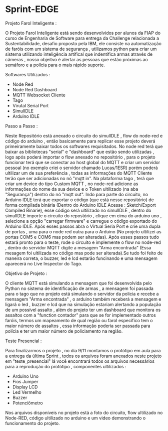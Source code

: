 # Sprint-EDGE

Projeto Farol Inteligente : 

O Projeto Farol Inteligente está sendo desenvolvidos por alunos da FIAP do curso de Engenharia de Software para entrega da Challenge relacionada a Sustentabilidade, desafio proposto pela IBM, ele consiste na automatização de faróis com um sistema de segurança , utilizamos python para criar um sistema utilizando inteligência artifical que indentifica armas através de câmeras , nosso objeitvo é alertar as pessoas que estão próximas ao semáforo e a polícia para o mais rápido suporte.

Softwares Utilizados : 
- Node Red
- Node Red Dashboard
- MQTT Websocket Cliente
- Tago
- Virutal Serial Port
- SimulIDLE
- Arduino IDLE

Passo a Passo :

Neste Repositório está anexado o circuito do simulIDLE , flow do node-red e código do arduino , então basicamente para replicar esse projeto deverá primeiramente baixar todos os softwares requisitados. No node red terá que baixar as bibliotecas "serial" e "dashboard" que estão sendo utilizadas , logo após poderá importar o flow anexado no repositório , para o projeto funcionar terá que se conectar ao host global do MQTT e criar um servidor pessoal (no exemplo criei o servidor chamado Lucas/1ESR) porém poderá ultilizar um de sua preferência , todas as informações do MQTT Cliente terão que ser adicionadas no nó "mqtt in". Na plataforma tago , terá que criar um device do tipo Custom MQTT , no node-red adicione as informações do nome da sua device e o Token ultilizado (na aba "Segurança") dentro do nó "mqtt out". Indo para parte do circuito, no Arduino IDLE terá que exportar o código (que está nesse repositório) de forma compilada binária (Dentro do Arduino IDLE Acesse : Sketch/Export Compiled Binarie), esse código será ultilizado no simulIDLE , dentro do simulIDLE importe o circuito do repostório , clique em cima do arduino uno , selecione a opção "carregar firmware" e carregue o código exportado do Arduino IDLE. Após esses passos abra o Virtual Seria Port e crie uma dupla de portas , uma para o node red outra para o Arduino (No projeto ultilizei as portas COM5 e COM6 mas podem ser alteradas). Após esses passos tudo estará pronto para o teste, rode o circuito e implemente o flow no node-red , dentro do servidor MQTT digite a mesagem "Arma encontrada" (Essa mesagem foi ultilizada no código mas pode ser alterada).Se tudo foi feito de maneira correta, o buzzer, led e lcd estarão funcinando e uma mensagem aparecerá no Live Inspector do Tago.

Objetivo de Projeto : 

O cliente MQTT está simulando a mensagem que foi desenvolvida pelo Python no sistema de identificação de armas , a mensagem foi passada para o tago que no projeto está simulando o servidor da policia e recebe a mensagem "Arma encontrada" , o arduino também receberá a mensagem e ligará o led , buzzer e lcd que na simulação estariam alertando a população de um possível assalto , além do projeto ter um dashboard que monitora os assaltos com a "function contador" para que se for implementado outros faróis, termos um mapeamento de qual região ou farol específico tem o maior número de assaltos , essa informação poderia ser passada para polícia e ter um maior número de policiamento na região.

Teste Presencial :

Para finalizarmos o projeto , no dia 9/11 montamos o protótipo em aula para a entrega da última Sprint , todos os arquivos foram  anexados neste projeto em "teste_presencial" lá você encontrará todos os arquivos necessários para a reprodução do protótipo , componentes ultilizados : 

- Arduino Uno
- Fios Jumper
- Display LCD
- Led Vermelho
- Buzzer
- Potenciômetro

Nos arquivos disponíveis no projeto está a foto do circuito, flow ultilizado no Node-RED, código ultilizado no arduino e um video demonstrando o funcionamento do projeto.
